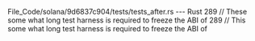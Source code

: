 File_Code/solana/9d6837c904/tests/tests_after.rs --- Rust
289     // These some what long test harness is required to freeze the ABI of                                                                                289     // This some what long test harness is required to freeze the ABI of

